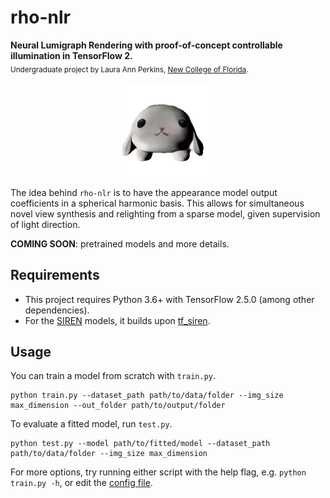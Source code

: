 # rho-nlr
**Neural Lumigraph Rendering with proof-of-concept controllable illumination in TensorFlow 2.** <br />
<sub>Undergraduate project by Laura Ann Perkins, [New College of Florida](https://ncf.edu/).</sub>

<p align='center'>
  <img src='img/bunny-square.gif?raw=true' alt='GIF rendered with NLR.' />
</p>

The idea behind `rho-nlr` is to have the appearance model output coefficients in a spherical harmonic basis. This allows for simultaneous novel view synthesis and relighting from a sparse model, given supervision of light direction.

**COMING SOON**: pretrained models and more details.

## Requirements

 - This project requires Python 3.6+ with TensorFlow 2.5.0 (among other dependencies). 
 - For the [SIREN](https://www.vincentsitzmann.com/siren/) models, it builds upon [tf_siren](https://github.com/titu1994/tf_SIREN).

## Usage

You can train a model from scratch with `train.py`.

```
python train.py --dataset_path path/to/data/folder --img_size max_dimension --out_folder path/to/output/folder
```

To evaluate a fitted model, run `test.py`.

```
python test.py --model path/to/fitted/model --dataset_path path/to/data/folder --img_size max_dimension
```

For more options, try running either script with the help flag, e.g.  `python train.py -h`, or edit the [config file](conf/config.py).

